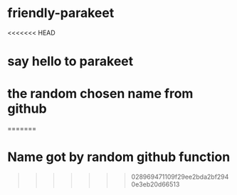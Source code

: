 # friendly-parakeet
<<<<<<< HEAD

# say hello to parakeet

# the random chosen name from github
=======
# Name got by random github function
>>>>>>> 028969471109f29ee2bda2bf2940e3eb20d66513
